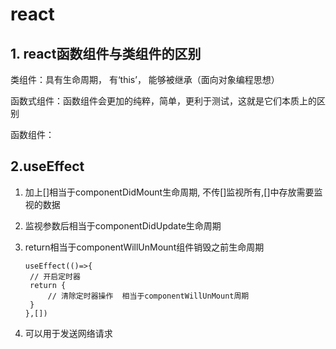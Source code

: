 # react

## 1. react函数组件与类组件的区别

类组件：具有生命周期， 有‘this’， 能够被继承（面向对象编程思想）

函数式组件：函数组件会更加的纯粹，简单，更利于测试，这就是它们本质上的区别

函数组件：

## 2.useEffect

1. 加上[]相当于componentDidMount生命周期, 不传[]监视所有,[]中存放需要监视的数据

2. 监视参数后相当于componentDidUpdate生命周期

3. return相当于componentWillUnMount组件销毁之前生命周期

   ```
   useEffect(()=>{
   	// 开启定时器
   	return {
   		// 清除定时器操作	相当于componentWillUnMount周期
   	}
   },[])
   ```

   

4. 可以用于发送网络请求